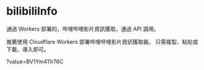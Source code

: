 # bilibiliInfo

通過 Workers 部署的，哔哩哔哩影片資訊獲取，通過 API 調用。

推薦使用 Cloudflare Workers 部署哔哩哔哩影片資訊獲取器。 只需複製、粘貼或下載、導入即可。

?value=BV1Ym411r76C
